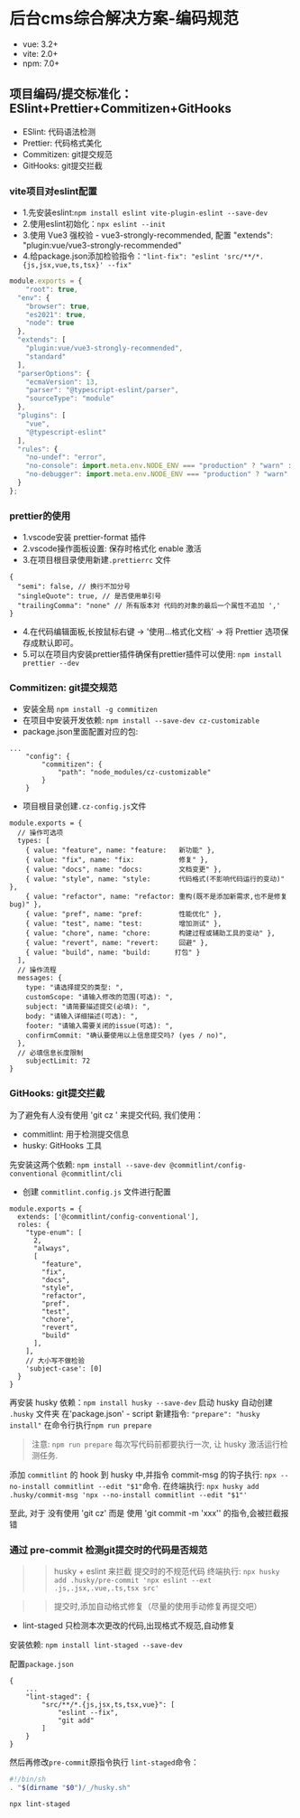 # 后台cms综合解决方案-编码规范
- vue: 3.2+
- vite: 2.0+
- npm: 7.0+



## 项目编码/提交标准化：ESlint+Prettier+Commitizen+GitHooks
- ESlint: 代码语法检测
- Prettier: 代码格式美化
- Commitizen: git提交规范
- GitHooks: git提交拦截




### vite项目对eslint配置
- 1.先安装eslint:`npm install eslint vite-plugin-eslint --save-dev`
- 2.使用eslint初始化：`npx eslint --init`
- 3.使用 Vue3 强校验 - vue3-strongly-recommended, 配置 "extends": "plugin:vue/vue3-strongly-recommended" 
- 4.给package.json添加检验指令：`"lint-fix": "eslint 'src/**/*.{js,jsx,vue,ts,tsx}' --fix"`

```.eslintrc.js
module.exports = {
	"root": true,
  "env": {
    "browser": true,
    "es2021": true,
    "node": true
  },
  "extends": [
    "plugin:vue/vue3-strongly-recommended",
    "standard"
  ],
  "parserOptions": {
    "ecmaVersion": 13,
    "parser": "@typescript-eslint/parser",
    "sourceType": "module"
  },
  "plugins": [
    "vue",
    "@typescript-eslint"
  ],
  "rules": {
    "no-undef": "error",
    "no-console": import.meta.env.NODE_ENV === "production" ? "warn" : "off",
    "no-debugger": import.meta.env.NODE_ENV === "production" ? "warn" : "off",
  }
};

```





### prettier的使用
- 1.vscode安装 prettier-format 插件
- 2.vscode操作面板设置: 保存时格式化 enable 激活
- 3.在项目根目录使用新建`.prettierrc` 文件
```.prettierrc
{
  "semi": false, // 换行不加分号
  "singleQuote": true, // 是否使用单引号
  "trailingComma": "none" // 所有版本对 代码的对象的最后一个属性不追加 ','
}
```
- 4.在代码编辑面板,长按鼠标右键 -> '使用...格式化文档' -> 将 Prettier 选项保存成默认即可。
- 5.可以在项目内安装prettier插件确保有prettier插件可以使用: `npm install prettier --dev`





### Commitizen: git提交规范
+ 安装全局 `npm install -g commitizen`
+ 在项目中安装开发依赖: `npm install --save-dev cz-customizable`
+ package.json里面配置对应的包:
```
...
	"config": {
		"commitizen": {
			"path": "node_modules/cz-customizable"
		}
	}
```
+ 项目根目录创建`.cz-config.js`文件
```
module.exports = {
  // 操作可选项
  types: [
    { value: "feature", name: "feature:   新功能" },
    { value: "fix", name: "fix:           修复" },
    { value: "docs", name: "docs:         文档变更" },
    { value: "style", name: "style:       代码格式(不影响代码运行的变动)" },
    { value: "refactor", name: "refactor: 重构(既不是添加新需求,也不是修复bug)" },
    { value: "pref", name: "pref:         性能优化" },
    { value: "test", name: "test:         增加测试" },
    { value: "chore", name: "chore:       构建过程或辅助工具的变动" },
    { value: "revert", name: "revert:     回避" },
    { value: "build", name: "build:      打包" }
  ],
  // 操作流程
  messages: {
    type: "请选择提交的类型: ",
    customScope: "请输入修改的范围(可选): ",
    subject: "请简要描述提交(必填): ",
    body: "请输入详细描述(可选): ",
    footer: "请输入需要关闭的issue(可选): ",
    confirmCommit: "确认要使用以上信息提交吗? (yes / no)",
  },
  // 必填信息长度限制
	subjectLimit: 72
}
```




### GitHooks: git提交拦截
为了避免有人没有使用 'git cz ' 来提交代码,
我们使用：
- commitlint: 用于检测提交信息
- husky: GitHooks 工具

先安装这两个依赖:
`npm install --save-dev @commitlint/config-conventional @commitlint/cli`
- 创建 `commitlint.config.js` 文件进行配置
```
module.exports = {
  extends: ['@commitlint/config-conventional'],
  roles: {
    "type-enum": [
      2,
      "always",
      [
        "feature",
        "fix",
        "docs",
        "style",
        "refactor",
        "pref",
        "test",
        "chore",
        "revert",
        "build"
      ],
    ],
    // 大小写不做检验
    'subject-case': [0]
  }
}
```

再安装 husky 依赖：`npm install husky --save-dev`
启动 husky 自动创建 `.husky` 文件夹
在'package.json' - script 新建指令: `"prepare": "husky install"`
在命令行执行`npm run prepare`
> 注意: `npm run prepare` 每次写代码前都要执行一次, 让 husky 激活运行检测任务.

添加 `commitlint` 的 hook 到 husky 中,并指令 commit-msg 的钩子执行: `npx --no-install commitlint --edit "$1"`命令. 
在终端执行:
`npx husky add .husky/commit-msg 'npx --no-install commitlint --edit "$1"'`

至此, 对于 没有使用 'git cz' 而是 使用 'git commit -m 'xxx'' 的指令,会被拦截报错





### 通过 pre-commit 检测git提交时的代码是否规范
>> husky + eslint 来拦截 提交时的不规范代码
终端执行:
`npx husky add .husky/pre-commit 'npx eslint --ext .js,.jsx,.vue,.ts,tsx src'`

>> 提交时,添加自动格式修复（尽量的使用手动修复再提交吧）
- lint-staged 只检测本次更改的代码,出现格式不规范,自动修复

安装依赖: 
`npm install lint-staged --save-dev`

配置`package.json`
```
{
	...
	"lint-staged": {
		"src/**/*.{js,jsx,ts,tsx,vue}": [
			"eslint --fix",
			"git add"
		]
	}
}
```
然后再修改`pre-commit`原指令执行 `lint-staged`命令：
```bash
#!/bin/sh
. "$(dirname "$0")/_/husky.sh"

npx lint-staged
```

